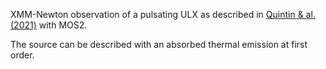 XMM-Newton observation of a pulsating ULX as described in [Quintin & al. (2021)](https://ui.adsabs.harvard.edu/abs/2021MNRAS.503.5485Q/abstract) with MOS2.

The source can be described with an absorbed thermal emission at first order.